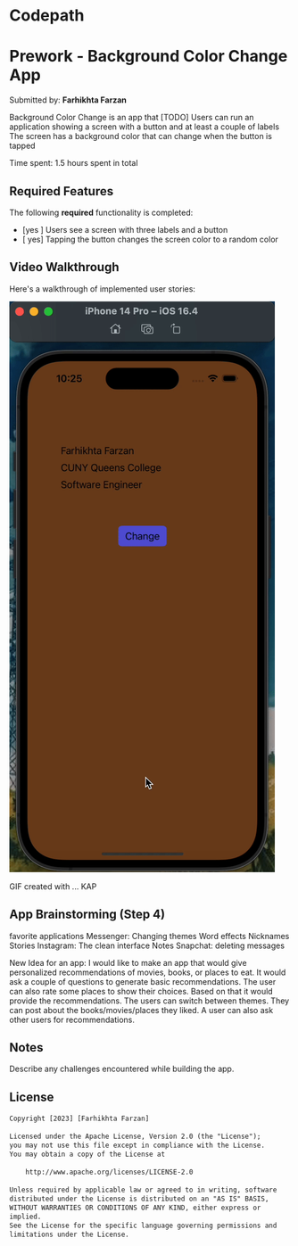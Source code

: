 # Codepath
# Prework - Background Color Change App

Submitted by: **Farhikhta Farzan**

Background Color Change is an app that [TODO] 
Users can run an application showing a screen with a button and at least a couple of labels
The screen has a background color that can change when the button is tapped

Time spent: 1.5 hours spent in total

## Required Features

The following **required** functionality is completed:

- [yes ] Users see a screen with three labels and a button
- [ yes] Tapping the button changes the screen color to a random color
 
## Video Walkthrough

Here's a walkthrough of implemented user stories:

<img src="/vid.gif?raw=true" title='Video Walkthrough' width='' alt='Video Walkthrough' />

<!-- Replace this with whatever GIF tool you used! -->
GIF created with ...  KAP
<!-- Recommended tools:
[Kap](https://getkap.co/) for macOS
[ScreenToGif](https://www.screentogif.com/) for Windows
[peek](https://github.com/phw/peek) for Linux. -->

## App Brainstorming (Step 4)
favorite applications
Messenger: Changing themes
            Word effects
            Nicknames
            Stories
Instagram: The clean interface
            Notes
Snapchat: deleting messages 

New Idea for an app: I would like to make an app that would give personalized recommendations of movies, books, or places to eat. It would ask a couple of questions to generate basic recommendations. The user can also rate some places to show their choices. Based on that it would provide the recommendations. The users can switch between themes. They can post about the books/movies/places they liked. A user can also ask other users for recommendations.
## Notes

Describe any challenges encountered while building the app.


## License

    Copyright [2023] [Farhikhta Farzan]

    Licensed under the Apache License, Version 2.0 (the "License");
    you may not use this file except in compliance with the License.
    You may obtain a copy of the License at

        http://www.apache.org/licenses/LICENSE-2.0

    Unless required by applicable law or agreed to in writing, software
    distributed under the License is distributed on an "AS IS" BASIS,
    WITHOUT WARRANTIES OR CONDITIONS OF ANY KIND, either express or implied.
    See the License for the specific language governing permissions and
    limitations under the License.

            
